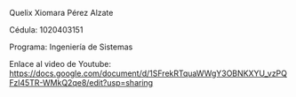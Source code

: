 Quelix Xiomara Pérez Alzate

Cédula: 1020403151

Programa: Ingeniería de Sistemas

Enlace al video de Youtube: https://docs.google.com/document/d/1SFrekRTquaWWgY3OBNKXYU_vzPQFzl45TR-WMkQ2qe8/edit?usp=sharing
